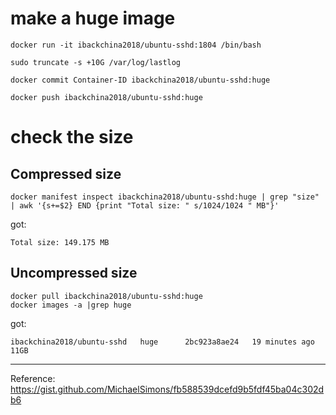 # make a huge image
```
docker run -it ibackchina2018/ubuntu-sshd:1804 /bin/bash

sudo truncate -s +10G /var/log/lastlog

docker commit Container-ID ibackchina2018/ubuntu-sshd:huge

docker push ibackchina2018/ubuntu-sshd:huge
```

# check the size
##  Compressed size
```
docker manifest inspect ibackchina2018/ubuntu-sshd:huge | grep "size" | awk '{s+=$2} END {print "Total size: " s/1024/1024 " MB"}'
```
got:     

```
Total size: 149.175 MB
```

## Uncompressed size  
```
docker pull ibackchina2018/ubuntu-sshd:huge
docker images -a |grep huge
```
got:     
```
ibackchina2018/ubuntu-sshd   huge      2bc923a8ae24   19 minutes ago   11GB
```


---
Reference:       
https://gist.github.com/MichaelSimons/fb588539dcefd9b5fdf45ba04c302db6        

